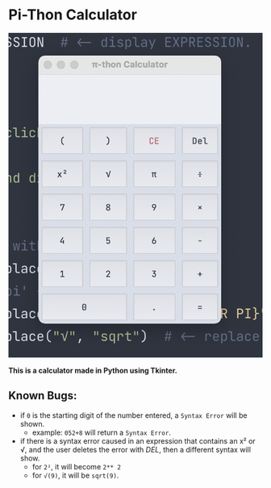 # Pi-Thon Calculator

![Calculator Screenshot](https://github.com/shahmilav/pi-thon-calc/blob/main/resources/pi-thon-calc-screenshot-new.png)

**This is a calculator made in Python using Tkinter.**

## Known Bugs: 
- if ```0``` is the starting digit of the number entered, a ```Syntax Error``` will be shown.
  - example: ```052+8``` will return a ```Syntax Error```.
- if there is a syntax error caused in an expression that contains an x² or √, and the user deletes the error with _DEL_, then a different syntax will show.
  - for ```2²```, it will become ```2** 2```
  - for ```√(9)```, it will be ```sqrt(9)```.

